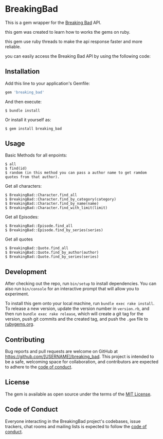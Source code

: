 # BreakingBad

This is a gem wrapper for the [Breaking Bad](https://www.breakingbadapi.com/) API.

this gem was created to learn how to works the gems on ruby.

this gem use ruby threads to make the api response faster and more reliable.

you can easily access the Breaking Bad API by using the following code:

## Installation

Add this line to your application's Gemfile:

```ruby
gem 'breaking_bad'
```

And then execute:

    $ bundle install

Or install it yourself as:

    $ gem install breaking_bad

## Usage

Basic Methods for all enpoints:

    $ all
    $ find(id)
    $ random (in this method you can pass a author name to get ramdom quotes from that author).
    
Get all characters:

    $ BreakingBad::Character.find_all
    $ BreakingBad::Character.find_by_category(category)
    $ BreakingBad::Character.find_by_name(name)
    $ BreakingBad::Character.find_with_limit(limit)

Get all Episodes:
    
    $ BreakingBad::Episode.find_all
    $ BreakingBad::Episode.find_by_series(series)

Get all quotes

    $ BreakingBad::Quote.find_all
    $ BreakingBad::Quote.find_by_author(author)
    $ BreakingBad::Quote.find_by_series(series)

## Development

After checking out the repo, run `bin/setup` to install dependencies. You can also run `bin/console` for an interactive prompt that will allow you to experiment.

To install this gem onto your local machine, run `bundle exec rake install`. To release a new version, update the version number in `version.rb`, and then run `bundle exec rake release`, which will create a git tag for the version, push git commits and the created tag, and push the `.gem` file to [rubygems.org](https://rubygems.org).

## Contributing

Bug reports and pull requests are welcome on GitHub at https://github.com/[USERNAME]/breaking_bad. This project is intended to be a safe, welcoming space for collaboration, and contributors are expected to adhere to the [code of conduct](https://github.com/[USERNAME]/breaking_bad/blob/master/CODE_OF_CONDUCT.md).

## License

The gem is available as open source under the terms of the [MIT License](https://opensource.org/licenses/MIT).

## Code of Conduct

Everyone interacting in the BreakingBad project's codebases, issue trackers, chat rooms and mailing lists is expected to follow the [code of conduct](https://github.com/[USERNAME]/breaking_bad/blob/master/CODE_OF_CONDUCT.md).
